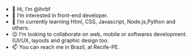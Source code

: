 - 👋 Hi, I’m @lhrbf
- 👀 I’m interested in front-end developer.
- 🌱 I’m currently learning Html, CSS, Javascript, Node.js,Python and others.
- 😉 I’m looking to collaborate on web, mobile or softwares development. (UI/UX, layouts and graphic design too.
- 📫 You can reach me in Brazil, at Recife-PE.

<!---
lhrbf/lhrbf is a ✨ special ✨ repository because its `README.md` (this file) appears on your GitHub profile.
You can click the Preview link to take a look at your changes.
--->
